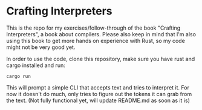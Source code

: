 # Crafting Interpreters

This is the repo for my exercises/follow-through of the book "Crafting Interpreters", a book about compilers. Please also keep in mind that I'm also using this book to get more hands on experience with Rust, so my code might not be very good yet.

In order to use the code, clone this repository, make sure you have rust and cargo installed and run:

```
cargo run
```

This will prompt a simple CLI that accepts text and tries to interpret it. For now it doesn't do much, only tries to figure out the tokens it can grab from the text. (Not fully functional yet, will update README.md as soon as it is)